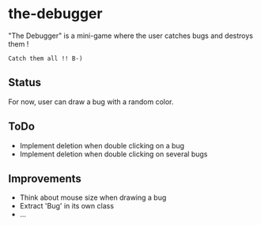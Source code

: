 # the-debugger
"The Debugger" is a mini-game where the user catches bugs and destroys them ! 

`Catch them all !! B-)`


## Status

For now, user can draw a bug with a random color.


## ToDo

- Implement deletion when double clicking on a bug
- Implement deletion when double clicking on several bugs


## Improvements

- Think about mouse size when drawing a bug
- Extract 'Bug' in its own class
- ...